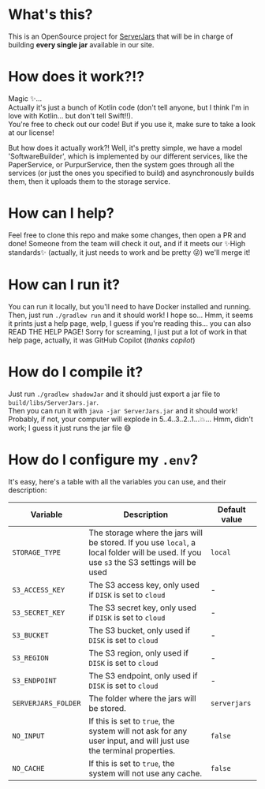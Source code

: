 # What's this?
This is an OpenSource project for [ServerJars](https://serverjars.com/) that will be in charge of building **every single jar** available in our site.

# How does it work?!?
Magic ✨...<br/>
Actually it's just a bunch of Kotlin code (don't tell anyone, but I think I'm in love with Kotlin... but don't tell Swift!!).<br/>
You're free to check out our code! But if you use it, make sure to take a look at our license!

But how does it actually work?! Well, it's pretty simple, we have a model 'SoftwareBuilder', which is 
implemented by our different services, like the PaperService, or PurpurService, then the system goes through
all the services (or just the ones you specified to build) and asynchronously builds them, then it 
uploads them to the storage service.

# How can I help?
Feel free to clone this repo and make some changes, then open a PR and done!
Someone from the team will check it out, and if it meets our ✨High standards✨
(actually, it just needs to work and be pretty :stuck_out_tongue_winking_eye:) we'll merge it!

# How can I run it?
You can run it locally, but you'll need to have Docker installed and running.<br/>
Then, just run `./gradlew run` and it should work! I hope so... Hmm, it seems it prints just a help page, welp, I guess if you're reading this... you can also READ THE HELP PAGE! Sorry for screaming, I just put a lot of work in that help page, actually, it was GitHub Copilot (_thanks copilot_)

# How do I compile it?
Just run `./gradlew shadowJar` and it should just export a jar file to `build/libs/ServerJars.jar`.<br/>
Then you can run it with `java -jar ServerJars.jar` and it should work!
Probably, if not, your computer will explode in 5..4..3..2..1...💥...
Hmm, didn't work; I guess it just runs the jar file :sweat_smile:<br/>

# How do I configure my `.env`?
It's easy, here's a table with all the variables you can use, and their description:

| Variable            | Description                                                                                                                              | Default value |
|---------------------|------------------------------------------------------------------------------------------------------------------------------------------|---------------|
| `STORAGE_TYPE`      | The storage where the jars will be stored. If you use `local`, a local folder will be used. If you use `s3` the S3 settings will be used | `local`       |
| `S3_ACCESS_KEY`     | The S3 access key, only used if `DISK` is set to `cloud`                                                                                 | -             |
| `S3_SECRET_KEY`     | The S3 secret key, only used if `DISK` is set to `cloud`                                                                                 | -             |
| `S3_BUCKET`         | The S3 bucket, only used if `DISK` is set to `cloud`                                                                                     | -             |
| `S3_REGION`         | The S3 region, only used if `DISK` is set to `cloud`                                                                                     | -             |
| `S3_ENDPOINT`       | The S3 endpoint, only used if `DISK` is set to `cloud`                                                                                   | -             |
| `SERVERJARS_FOLDER` | The folder where the jars will be stored.                                                                                                | `serverjars`  |
| `NO_INPUT`          | If this is set to `true`, the system will not ask for any user input, and will just use the terminal properties.                         | `false`       |
| `NO_CACHE`          | If this is set to `true`, the system will not use any cache.                                                                             | `false`       |